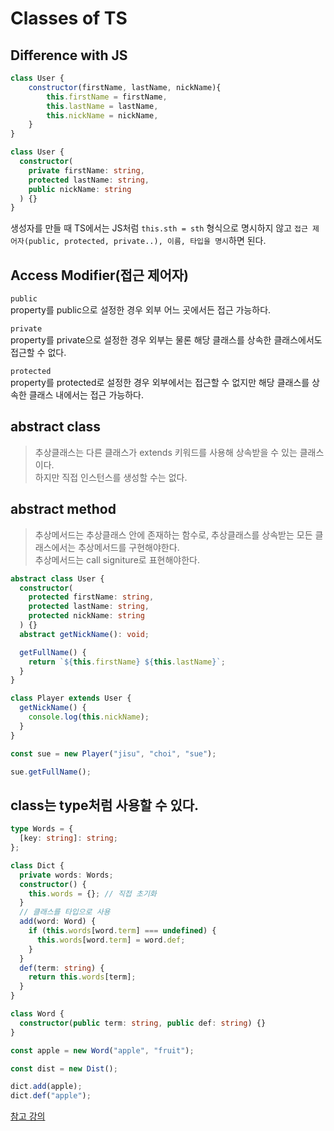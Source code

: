 # Classes of TS

## Difference with JS

```javascript
class User {
    constructor(firstName, lastName, nickName){
        this.firstName = firstName,
        this.lastName = lastName,
        this.nickName = nickName,
    }
}
```

```typescript
class User {
  constructor(
    private firstName: string,
    protected lastName: string,
    public nickName: string
  ) {}
}
```

생성자를 만들 때 TS에서는 JS처럼 `this.sth = sth` 형식으로 명시하지 않고 `접근 제어자(public, protected, private..), 이름, 타입을 명시`하면 된다.

## Access Modifier(접근 제어자)

`public`  
property를 public으로 설정한 경우 외부 어느 곳에서든 접근 가능하다.

`private`  
property를 private으로 설정한 경우 외부는 물론 해당 클래스를 상속한 클래스에서도 접근할 수 없다.

`protected`  
property를 protected로 설정한 경우 외부에서는 접근할 수 없지만 해당 클래스를 상속한 클래스 내에서는 접근 가능하다.

## abstract class

> 추상클래스는 다른 클래스가 extends 키워드를 사용해 상속받을 수 있는 클래스이다.  
> 하지만 직접 인스턴스를 생성할 수는 없다.

## abstract method

> 추상메서드는 추상클래스 안에 존재하는 함수로, 추상클래스를 상속받는 모든 클래스에서는 추상메서드를 구현해야한다.  
> 추상메서드는 call signiture로 표현해야한다.

```typescript
abstract class User {
  constructor(
    protected firstName: string,
    protected lastName: string,
    protected nickName: string
  ) {}
  abstract getNickName(): void;

  getFullName() {
    return `${this.firstName} ${this.lastName}`;
  }
}

class Player extends User {
  getNickName() {
    console.log(this.nickName);
  }
}

const sue = new Player("jisu", "choi", "sue");

sue.getFullName();
```

## class는 type처럼 사용할 수 있다.

```typescript
type Words = {
  [key: string]: string;
};

class Dict {
  private words: Words;
  constructor() {
    this.words = {}; // 직접 초기화
  }
  // 클래스를 타입으로 사용
  add(word: Word) {
    if (this.words[word.term] === undefined) {
      this.words[word.term] = word.def;
    }
  }
  def(term: string) {
    return this.words[term];
  }
}

class Word {
  constructor(public term: string, public def: string) {}
}

const apple = new Word("apple", "fruit");

const dist = new Dist();

dict.add(apple);
dict.def("apple");
```

[참고 강의](https://nomadcoders.co/typescript-for-beginners/lectures/3678)
